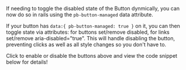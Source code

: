 If needing to toggle the disabled state of the Button dynmically, you can now do so in rails using the `pb-button-managed` data attribute. 

If your button has `data:{ pb-button-managed: true }`  on it, you can then toggle state via attributes: for buttons set/remove disabled, for links set/remove aria-disabled="true". This will handle disabling the button, preventing clicks as well as all style changes so you don't have to.  

Click to enable or disable the buttons above and view the code snippet below for details!